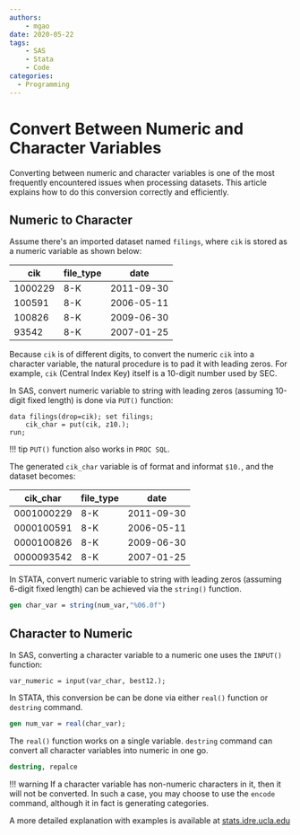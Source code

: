 ```yaml
---
authors:
    - mgao
date: 2020-05-22
tags:
    - SAS
    - Stata
    - Code
categories:
  - Programming
---
```


# Convert Between Numeric and Character Variables

Converting between numeric and character variables is one of the most frequently
encountered issues when processing datasets. This article explains how to do
this conversion correctly and efficiently.

<!-- more -->

## Numeric to Character

Assume there's an imported dataset named `filings`, where `cik` is stored as a
numeric variable as shown below:

| cik     | file_type | date       |
| ------- | --------- | ---------- |
| 1000229 | 8-K       | 2011-09-30 |
| 100591  | 8-K       | 2006-05-11 |
| 100826  | 8-K       | 2009-06-30 |
| 93542   | 8-K       | 2007-01-25 |

Because `cik` is of different digits, to convert the numeric `cik` into a
character variable, the natural procedure is to pad it with leading zeros. For
example, `cik` (Central Index Key) itself is a 10-digit number used by SEC.

In SAS, convert numeric variable to string with leading zeros (assuming 10-digit
fixed length) is done via `PUT()` function:

```sas
data filings(drop=cik); set filings;
    cik_char = put(cik, z10.); 
run;
```

!!! tip
    `PUT()` function also works in `PROC SQL`.

The generated `cik_char` variable is of format and informat `$10.`, and the
dataset becomes:

| cik_char   | file_type | date       |
| ---------- | --------- | ---------- |
| 0001000229 | 8-K       | 2011-09-30 |
| 0000100591 | 8-K       | 2006-05-11 |
| 0000100826 | 8-K       | 2009-06-30 |
| 0000093542 | 8-K       | 2007-01-25 |

In STATA, convert numeric variable to string with leading zeros (assuming
6-digit fixed length) can be achieved via the `string()` function.

```stata
gen char_var = string(num_var,"%06.0f")
```

## Character to Numeric

In SAS, converting a character variable to a numeric one uses the `INPUT()`
function:

```sas
var_numeric = input(var_char, best12.);
```

In STATA, this conversion be can be done via either `real()` function or
`destring` command.

```stata
gen num_var = real(char_var);
```

The `real()` function works on a single variable. `destring` command can convert
all character variables into numeric in one go.

```stata
destring, repalce
```

!!! warning
    If a character variable has non-numeric characters in it, then it will not be
    converted. In such a case, you may choose to use the `encode` command,
    although it in fact is generating categories.
    
A more detailed explanation with examples is available at
[stats.idre.ucla.edu](https://stats.idre.ucla.edu/stata/faq/how-can-i-quickly-convert-many-string-variables-to-numericvariables/)

